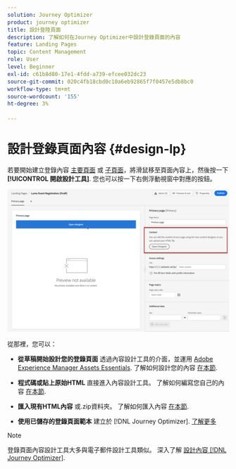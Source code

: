 ```yaml
---
solution: Journey Optimizer
product: journey optimizer
title: 設計登陸頁面
description: 了解如何在Journey Optimizer中設計登錄頁面的內容
feature: Landing Pages
topic: Content Management
role: User
level: Beginner
exl-id: c61b8d80-17e1-4fdd-a739-efcee032dc23
source-git-commit: 020c4fb18cbd0c10a6eb92865f7f0457e5db8bc0
workflow-type: tm+mt
source-wordcount: '155'
ht-degree: 3%

---
```


# 設計登錄頁面內容 {#design-lp}

若要開始建立登錄內容 [主要頁面](create-lp.md#configure-primary-page) 或 [子頁面](create-lp.md#configure-subpages)，將滑鼠移至頁面內容上，然後按一下 **[!UICONTROL 開啟設計工具]**. 您也可以按一下右側浮動視窗中對應的按鈕。

![](assets/lp_open-designer.png)

從那裡，您可以：

* **從草稿開始設計您的登錄頁面** 透過內容設計工具的介面，並運用 [Adobe Experience Manager Assets Essentials](../email/assets-essentials.md). 了解如何設計您的內容 <!--or use built-in templates--> [在本節](../email/content-from-scratch.md).

* **程式碼或貼上原始HTML** 直接進入內容設計工具。 了解如何編寫您自己的內容 [在本節](../email/code-content.md).

* **匯入現有HTML內容** 或.zip資料夾。 了解如何匯入內容 [在本節](../email/existing-content.md).

* **使用已儲存的登錄頁面範本** 建立於 [!DNL Journey Optimizer]. [了解更多](lp-templates.md)

>[!NOTE]
>
>登錄頁面內容設計工具大多與電子郵件設計工具類似。 深入了解 [設計內容 [!DNL Journey Optimizer]](../email/get-started-email-design.md).
